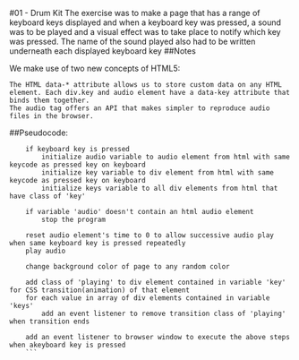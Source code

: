 #01 - Drum Kit
The exercise was to make a page that has a range of keyboard keys displayed and when a keyboard key was pressed, a sound was to be played and a visual effect was to take place to notify which key was pressed. The name of the sound played also had to be written underneath each displayed keyboard key
##Notes

We make use of two new concepts of HTML5:

    The HTML data-* attribute allows us to store custom data on any HTML element. Each div.key and audio element have a data-key attribute that binds them together.
    The audio tag offers an API that makes simpler to reproduce audio files in the browser.

##Pseudocode:

````
    if keyboard key is pressed
        initialize audio variable to audio element from html with same keycode as pressed key on keyboard
        initialize key variable to div element from html with same keycode as pressed key on keyboard
        initialize keys variable to all div elements from html that have class of 'key'

    if variable 'audio' doesn't contain an html audio element
        stop the program

    reset audio element's time to 0 to allow successive audio play when same keyboard key is pressed repeatedly
    play audio

    change background color of page to any random color

    add class of 'playing' to div element contained in variable 'key' for CSS transition(animation) of that element
    for each value in array of div elements contained in variable 'keys'
        add an event listener to remove transition class of 'playing' when transition ends

    add an event listener to browser window to execute the above steps when akeyboard key is pressed
    ```

````

